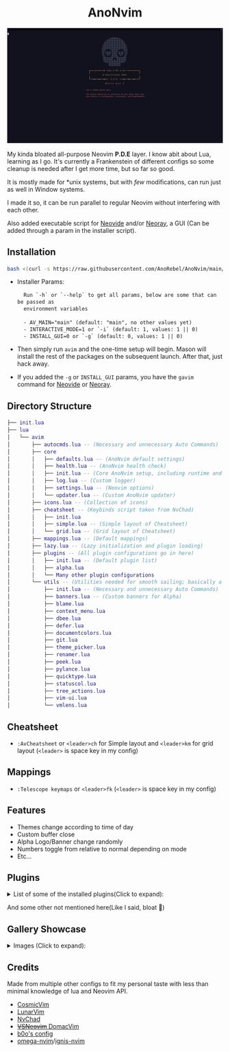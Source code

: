 <h1 align="center">AnoNvim</h1>

![AnoNvim](.media/avim-5.png)

My kinda bloated all-purpose Neovim **P.D.E** layer. I know abit about Lua, learning as I go. It's currently a
Frankenstein of different configs so some cleanup is needed after I get more time, but so far so good.

It is mostly made for \*unix systems, but with _few_ modifications, can run just as well in Window systems.

I made it so, it can be run parallel to regular Neovim without interfering with each other.

Also added executable script for [Neovide](https://neovide.dev) and/or [Neoray](https://github.com/hismailbulut/Neoray),
a GUI (Can be added through a param in the installer script).

## Installation

```sh
bash <(curl -s https://raw.githubusercontent.com/AnoRebel/AnoNvim/main/.install/installer.sh)
```

- Installer Params:

        Run `-h` or `--help` to get all params, below are some that can be passed as
        environment variables

        - AV_MAIN="main" (default: "main", no other values yet)
        - INTERACTIVE_MODE=1 or `-i` (default: 1, values: 1 || 0)
        - INSTALL_GUI=0 or `-g` (default: 0, values: 1 || 0)

- Then simply run `avim` and the one-time setup will begin. Mason will install the rest of the packages on the
  subsequent launch. After that, just hack away.
- If you added the `-g` or `INSTALL_GUI` params, you have the `gavim` command for [Neovide](https://neovide.dev) or
  [Neoray](https://github.com/hismailbulut/Neoray).

## Directory Structure

```lua
├── init.lua
├── lua
│   └── avim
│       ├── autocmds.lua -- (Necessary and unnecessary Auto Commands)
│       ├── core
│       │   ├── defaults.lua -- (AnoNvim default settings)
│       │   ├── health.lua -- (AnoNvim health check)
│       │   ├── init.lua -- (Core AnoNvim setup, including runtime and globals)
│       │   ├── log.lua -- (Custom logger)
│       │   ├── settings.lua -- (Neovim options)
│       │   └── updater.lua -- (Custom AnoNvim updater)
│       ├── icons.lua -- (Collection of icons)
│       ├── cheatsheet -- (Keybinds script taken from NvChad)
│       │   ├── init.lua
│       │   ├── simple.lua -- (Simple layout of Cheatsheet)
│       │   └── grid.lua -- (Grid layout of Cheatsheet)
│       ├── mappings.lua -- (Default mappings)
│       ├── lazy.lua -- (Lazy initialization and plugin loading)
│       ├── plugins -- (All plugin configurations go in here)
│       │   ├── init.lua -- (Default plugin list)
│       │   ├── alpha.lua
│       │   └── Many other plugin configurations
│       └── utils -- (Utilities needed for smooth sailing; basically a collection of methods that make AnoNvim work)
│           ├── init.lua -- (Necessary and unnecessary Auto Commands)
│           ├── banners.lua -- (Custom banners for Alpha)
│           ├── blame.lua
│           ├── context_menu.lua
│           ├── dbee.lua
│           ├── defer.lua
│           ├── documentcolors.lua
│           ├── git.lua
│           ├── theme_picker.lua
│           ├── renamer.lua
│           ├── peek.lua
│           ├── pylance.lua
│           ├── quicktype.lua
│           ├── statuscol.lua
│           ├── tree_actions.lua
│           ├── vim-ui.lua
│           └── vmlens.lua
```

## Cheatsheet

- `:AvCheatsheet` or `<leader>ch` for Simple layout and `<leader>km` for grid layout (`<leader>` is space key in my
  config)

## Mappings

- `:Telescope keymaps` or `<leader>fk` (`<leader>` is space key in my config)

## Features

- Themes change according to time of day
- Custom buffer close
- Alpha Logo/Banner change randomly
- Numbers toggle from relative to normal depending on mode
- Etc...

## Plugins

<details><summary>List of some of the installed plugins(Click to expand):</summary>

- [Alpha](https://github.com/goolord/alpha-nvim)
- [Better Escape](https://github.com/max397574/better-escape.nvim)
- [Barbecue](https://github.com/utilyre/barbecue.nvim)
- [Bufferline](https://github.com/akinsho/bufferline.nvim)
- [Codeium.vim](https://github.com/Exafunction/codeium.vim)
- [Codeium.nvim](https://github.com/Exafunction/codeium.nvim)
- [Completions(Cmp)](https://github.com/hrsh7th/nvim-cmp)
- [Colorizer](https://github.com/NvChad/nvim-colorizer.lua)
- [Comment](https://github.com/numToStr/Comment.nvim)
- [Conflict](https://github.com/akinsho/git-conflict.nvim)
- [Dap](https://github.com/mfussenegger/nvim-dap)
- [Dbee](https://github.com/kndndrj/nvim-dbee)
- [Devicons](https://github.com/nvim-tree/nvim-web-devicons)
- [Diffview](https://github.com/sindrets/diffview.nvim)
- [Flutter](https://github.com/akinsho/flutter-tools.nvim)
- [Gitsigns](https://github.com/lewis6991/gitsigns.nvim)
- [Incline](https://github.com/b0o/incline.nvim)
- [Indentation](https://github.com/lukas-reineke/indent-blankline.nvim)
- [Leap](https://github.com/ggandor/leap.nvim)
- [LSP](https://github.com/neovim/nvim-lspconfig)
- [Lualine](https://github.com/nvim-lualine/lualine.nvim)
- [Mason](https://github.com/williamboman/mason.nvim)
- [Muren](https://github.com/AckslD/muren.nvim)
- [Mini](https://github.com/echasnovski/mini.nvim)
- [Neoclip](https://github.com/AcksID/nvim-neoclip.lua)
- [Neodev](https://github.com/folke/neodev.nvim)
- [Neotest](https://github.com/nvim-neotest/neotest)
- [Notify](https://github.com/rcarriga/nvim-notify)
- [Null LS](https://github.com/jose-elias-alvarez/null-ls.nvim)
- [None LS](https://github.com/nvimtools/none-ls.nvim)
- [NvimTree](https://github.com/nvim-tree/nvim-tree.lua)
- [Lazy](https://github.com/folke/lazy.nvim)
- [Persisted](https://github.com/olimorris/persisted.nvim)
- [Refactoring](https://github.com/ThePrimeagen/refactoring.nvim)
- [Rest APIs](https://github.com/rest-nvim/rest.nvim)
- [Scrollbar](https://github.com/kensyo/nvim-scrlbkun)
- [Spectre](https://github.com/nvim-pack/nvim-spectre)
- [Surround](https://github.com/kylechui/nvim-surround)
- [Symbols Outline](https://github.com/simrat39/symbols-outline.nvim)
- [Tabnine](https://github.com/tzachar/cmp-tabnine)
- [Telescope](https://github.com/nvim-telescope/telescope.nvim)
- [Terminal](https://github.com/akinsho/toggleterm.nvim)
- [ToDo](https://github.com/folke/todo-comments.nvim)
- [Treesitter](https://github.com/nvim-treesitter/nvim-treesitter)
- [Trouble](https://github.com/folke/trouble.nvim)
- [Twilight](https://github.com/folke/twilight.nvim)
- [Which Key](https://github.com/folke/which-key.nvim)
- [WinShift](https://github.com/sindrets/winshift.nvim)
- [Zen](https://github.com/folke/zen-mode.nvim)
- And more... (Total is about 130+ 😁)

</details>

And some other not mentioned here(Like I said, bloat 🤷)

## Gallery Showcase

<details><summary>Images (Click to expand):</summary>

![AnoNvim](.media/avim-1.png)

![NvimTree](.media/avim-2.png)

![UI](.media/avim-3.png)

![Telescope](.media/avim-4.png)

</details>

## Credits

Made from multiple other configs to fit my personal taste with less than minimal knowledge of lua and Neovim API.

- [CosmicVim](https://github.com/CosmicNvim/CosmicNvim)
- [LunarVim](https://github.com/LunarVim/LunarVim)
- [NvChad](https://github.com/NvChad/NvChad)
- [~~VSNeovim~~ DomacVim](https://github.com/DomacsVim/DomacsVim)
- [b0o's config](https://github.com/b0o/nvim-conf)
- [omega-nvim](https://github.com/max397574/omega-nvim)/[ignis-nvim](https://github.com/max397574/ignis-nvim)
